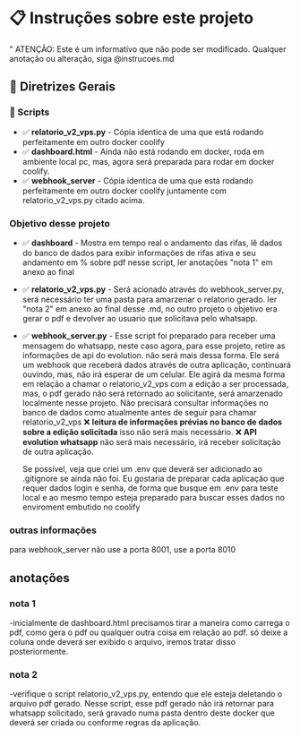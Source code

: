 # 📋 Instruções sobre este projeto

" ATENÇÃO:  Este é um informativo que não pode ser modificado. Qualquer anotação ou alteração, siga @instrucoes.md

## 🎯 **Diretrizes Gerais**


### **📝 Scripts**
- ✅ **relatorio_v2_vps.py** - Cópia identica de uma que está rodando perfeitamente em outro docker coolify
- ✅ **dashboard.html** - Ainda não está rodando em docker, roda em ambiente local pc, mas, agora será preparada para rodar em docker coolify.
- ✅ **webhook_server** - Cópia identica de uma que está rodando perfeitamente em outro docker coolify juntamente com relatorio_v2_vps.py citado acima.


### **Objetivo desse projeto**
- ✅ **dashboard** - Mostra em tempo real o andamento das rifas, lê dados do banco de dados para exibir informações de rifas ativa e seu andamento em %
sobre pdf nesse script, ler anotações "nota 1" em anexo ao final
- ✅ **relatorio_v2_vps.py** - Será acionado através do webhook_server.py, será necessário ter uma pasta para amarzenar o relatorio gerado. ler "nota 2" em anexo ao final desse .md, no outro projeto o objetivo era gerar o pdf e devolver ao usuario que solicitava pelo whatsapp.
- ✅ **webhook_server.py** - Esse script foi preparado para receber uma mensagem do whatsapp, neste caso agora, para esse projeto, retire as informações de api do evolution. não será mais dessa forma. Ele será um webhook que receberá dados através de outra aplicação, continuará ouvindo, mas, não irá esperar de um celular. Ele agirá da mesma forma em relação a chamar o relatorio_v2_vps com a edição a ser processada, mas, o pdf gerado não será retornado ao solicitante, será amarzenado localmente nesse projeto. Não precisará consultar informações no banco de dados como atualmente antes de seguir para chamar relatorio_v2_vps
❌ **leitura de informações prévias no banco de dados sobre a edição solicitada** isso não será mais necessário.
❌ **API evolution whatsapp** não será mais necessário, irá receber solicitação de outra aplicação.

  Se possível, veja que criei um .env que deverá ser adicionado ao .gitignore se ainda não foi. Eu gostaria de preparar cada aplicação que requer dados login e senha, de forma que busque em .env para teste local e ao mesmo tempo esteja preparado para buscar esses dados no enviroment embutido no coolify



### **outras informações**
 para webhook_server não use a porta 8001, use a porta 8010


## **anotações**

### **nota 1**
-inicialmente de dashboard.html precisamos tirar a maneira como carrega o pdf, como gera o pdf ou qualquer outra coisa em relação ao pdf. só deixe a coluna onde deverá ser exibido o arquivo, iremos tratar disso posteriormente.

### **nota 2**
-verifique o script relatorio_v2_vps.py, entendo que ele esteja deletando o arquivo pdf gerado. Nesse script, esse pdf gerado não irá retornar para whatsapp solicitado, será gravado numa pasta dentro deste docker que deverá ser criada ou conforme regras da aplicação.

